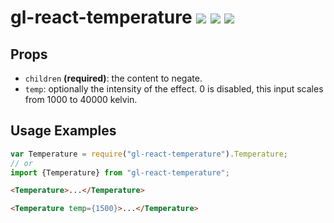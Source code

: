 # gl-react-temperature ![](https://img.shields.io/npm/v/gl-react-temperature.svg) ![](https://img.shields.io/badge/gl--react->=2.1-05F561.svg) ![](https://img.shields.io/badge/gl--react-dom%20%7C%20native-f90.svg)

## Props

- `children` **(required)**: the content to negate.
- `temp`: optionally the intensity of the effect. 0 is disabled, this input scales from 1000 to 40000 kelvin.

## Usage Examples

```js
var Temperature = require("gl-react-temperature").Temperature;
// or
import {Temperature} from "gl-react-temperature";
```

```html
<Temperature>...</Temperature>
```

```html
<Temperature temp={1500}>...</Temperature>
```
